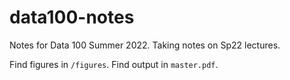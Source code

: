 # data100-notes
Notes for Data 100 Summer 2022. Taking notes on Sp22 lectures.

Find figures in `/figures`. Find output in `master.pdf`.
